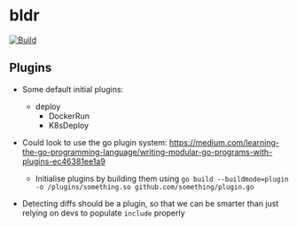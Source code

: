 # bldr
[![Build](https://github.com/rdrdog/bldr/actions/workflows/build.yaml/badge.svg)](https://github.com/rdrdog/bldr/actions/workflows/build.yaml)
## Plugins

- Some default initial plugins:
  - deploy
    - DockerRun
    - K8sDeploy


- Could look to use the go plugin system: https://medium.com/learning-the-go-programming-language/writing-modular-go-programs-with-plugins-ec46381ee1a9
  - Initialise plugins by building them using `go build --buildmode=plugin -o /plugins/something.so github.com/something/plugin.go`

- Detecting diffs should be a plugin, so that we can be smarter than just relying on devs to populate `include` properly
